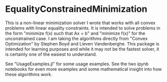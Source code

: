 # EqualityConstrainedMinimization

This is a non-linear minimization solver I wrote that works with all convex problems
with linear equality constraints. It is intended to solve problems in the form
"minimize f(x) such that Ax = b" and "minimize f(x)" for the unconstrained case.
I am taking the algorithms directly from "Convex Optimization" by Stephen Boyd
and Lieven Vandenberghe. This package is intended for learning purposes and while
it may not be the fastest solver, it is certainly one of the easiest to understand.

See "UsageExamples.jl" for some usage examples.
See the two ipynb notebooks for even more examples and some mathematical insight into how these algorithms work.
